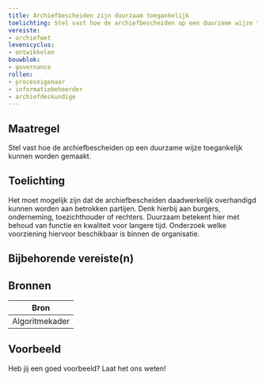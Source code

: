 ```yaml
---
title: Archiefbescheiden zijn duurzaam toegankelijk
toelichting: Stel vast hoe de archiefbescheiden op een duurzame wijze toegankelijk kunnen worden gemaakt. 
vereiste:
- archiefwet
levenscyclus:
- ontwikkelen
bouwblok:
- governance
rollen:
- proceseigenaar
- informatiebeheerder
- archiefdeskundige
---
```


<!-- tags -->
## Maatregel

Stel vast hoe de archiefbescheiden op een duurzame wijze toegankelijk kunnen worden gemaakt.


## Toelichting

Het moet mogelijk zijn dat de archiefbescheiden daadwerkelijk overhandigd kunnen worden aan betrokken partijen.
Denk hierbij aan burgers, onderneming, toezichthouder of rechters.
Duurzaam betekent hier met behoud van functie en kwaliteit voor langere tijd.
Onderzoek welke voorziening hiervoor beschikbaar is binnen de organisatie.


## Bijbehorende vereiste(n)

<!-- list_vereisten_on_maatregelen_page -->

## Bronnen

| Bron                        |
|-----------------------------|
|Algoritmekader|

## Voorbeeld

Heb jij een goed voorbeeld? Laat het ons weten!

